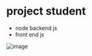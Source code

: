 # project student

- node backend js
- front end js

![image](https://dribbble.com/shots/15426947-Covid-19-Dashboard-for-Admin)
